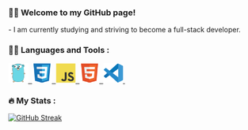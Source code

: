 ### :mage_man: Welcome to my GitHub page!

<!-- Secret comment --!>
- I am currently studying and striving to become a full-stack developer.
<!-- - [My Website (work in progress)](https://falusvampen.github.io/)
-->
### :man_technologist: Languages and Tools :

<div>
<a href="https://go.dev/">
<img src="Icons/go-original.svg" title="Golang"  alt="Golang" width="40" height="40"/>&nbsp;
</a>
<a href="https://www.w3schools.com/css/default.asp">
<img src="Icons/css3-original.svg" title="CSS"  alt="CSS" width="40" height="40"/>&nbsp;
</a>
<a href="https://www.javascript.com/">
<img src="Icons/javascript-original.svg" title="JavaScript"  alt="JavaScript" width="40" height="40"/>&nbsp;
</a>
<a href="https://www.w3schools.com/html/">
<img src="Icons/html5-original.svg" title="Html5"  alt="Html5" width="40" height="40"/>&nbsp;
</a>
<a href="https://code.visualstudio.com/">
<img src="Icons/vscode-original.svg" title="Vscode"  alt="Vscode" width="40" height="40"/>&nbsp;
</a>
</div>

### :fire: My Stats :

[![GitHub Streak](https://github-readme-streak-stats.herokuapp.com?user=Falusvampen&theme=tokyonight_duo&date_format=%5BY%20%5DM%20j)](https://git.io/streak-stats)

<!--
**Falusvampen/falusvampen** is a ✨ _special_ ✨ repository because its `README.md` (this file) appears on your GitHub profile.

https://github.com/devicons/devicon/tree/master/icons

Here are some ideas to get you started:

- 🔭 I’m currently working on ...
- 🌱 I’m currently learning ...
- 👯 I’m looking to collaborate on ...
- 🤔 I’m looking for help with ...
- 💬 Ask me about ...
- 📫 How to reach me: ...
- 😄 Pronouns: ...
- ⚡ Fun fact: ...
-->
